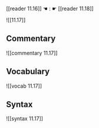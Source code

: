[[reader 11.16]] ☚ : ☛ [[reader 11.18]]

![[11.17]]

## Commentary

![[commentary 11.17]]

## Vocabulary

![[vocab 11.17]]

## Syntax

![[syntax 11.17]]

